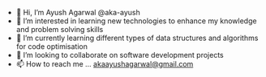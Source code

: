 - 👋 Hi, I’m Ayush Agarwal @aka-ayush
- 👀 I’m interested in learning new technologies to enhance my knowledge and problem solving skills
- 🌱 I’m currently learning different types of data structures and algorithms for code optimisation 
- 💞️ I’m looking to collaborate on software development projects
- 📫 How to reach me ... akaayushagarwal@gmail.com

<!---
aka-ayush/aka-ayush is a ✨ special ✨ repository because its `README.md` (this file) appears on your GitHub profile.
You can click the Preview link to take a look at your changes.
--->
